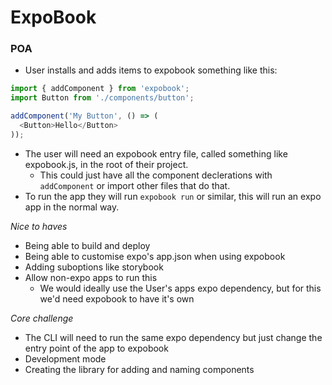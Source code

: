 # ExpoBook

### POA
- User installs and adds items to expobook something like this:
```js
import { addComponent } from 'expobook';
import Button from './components/button';

addComponent('My Button', () => (
  <Button>Hello</Button>
));
```
- The user will need an expobook entry file, called something like expobook.js, in the root of their project.
  - This could just have all the component declerations with `addComponent` or import other files that do that.
- To run the app they will run `expobook run` or similar, this will run an expo app in the normal way.

*Nice to haves*
- Being able to build and deploy
- Being able to customise expo's app.json when using expobook
- Adding suboptions like storybook
- Allow non-expo apps to run this
  - We would ideally use the User's apps expo dependency, but for this we'd need expobook to have it's own

*Core challenge*
- The CLI will need to run the same expo dependency but just change the entry point of the app to expobook
- Development mode
- Creating the library for adding and naming components
